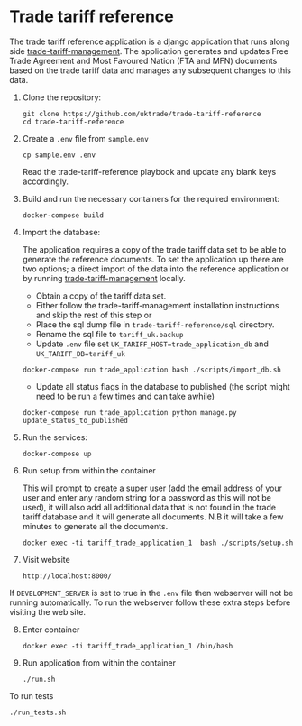 # Trade tariff reference

The trade tariff reference application is a django application that runs along side [trade-tariff-management](https://github.com/uktrade/trade-tariff-management).
The application generates and updates Free Trade Agreement and Most Favoured Nation (FTA and MFN) documents based on the trade tariff data and manages any subsequent changes to this data.


1.  Clone the repository:

    ```shell
    git clone https://github.com/uktrade/trade-tariff-reference
    cd trade-tariff-reference
    ```

2.  Create a `.env` file from `sample.env`

    ```shell
    cp sample.env .env
    ```
    Read the trade-tariff-reference playbook and update any blank keys accordingly.


3.  Build and run the necessary containers for the required environment:

    ```shell
    docker-compose build
    ```
4.  Import the database:

    The application requires a copy of the trade tariff data set to be able to generate the reference documents.
    To set the application up there are two options; a direct import of the data into the reference application or by running [trade-tariff-management](https://github.com/uktrade/trade-tariff-management) locally.
    - Obtain a copy of the tariff data set.
    - Either follow the trade-tariff-management installation instructions and skip the rest of this step or
    - Place the sql dump file in `trade-tariff-reference/sql` directory.
    - Rename the sql file to `tariff_uk.backup`
    - Update `.env` file set `UK_TARIFF_HOST=trade_application_db` and `UK_TARIFF_DB=tariff_uk`

    ```shell
    docker-compose run trade_application bash ./scripts/import_db.sh
    ```

    - Update all status flags in the database to published (the script might need to be run a few times and can take awhile)

    ```shell
    docker-compose run trade_application python manage.py update_status_to_published
    ```


5.  Run the services:

    ```shell
    docker-compose up
    ```
    
6.  Run setup from within the container

    This will prompt to create a super user (add the email address of your user and enter any random string for a password as this will not be used), it will also add all additional data that is not found in the trade tariff database and it will generate all documents.
    N.B it will take a few minutes to generate all the documents.

    ```shell
    docker exec -ti tariff_trade_application_1  bash ./scripts/setup.sh
    ```

7.  Visit website

    ```shell
    http://localhost:8000/
    ```

If `DEVELOPMENT_SERVER` is set to true in the `.env` file then webserver will not be running automatically.
To run the webserver follow these extra steps before visiting the web site.

8.  Enter container

    ```shell
    docker exec -ti tariff_trade_application_1 /bin/bash
    ```

9.  Run application from within the container

    ```shell
    ./run.sh
    ```

To run tests

```shell
./run_tests.sh
```
